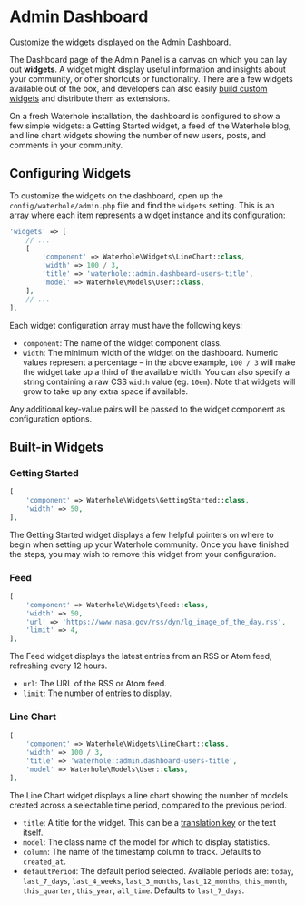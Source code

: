 # Admin Dashboard

Customize the widgets displayed on the Admin Dashboard.

The Dashboard page of the Admin Panel is a canvas on which you can lay out **widgets**. A widget might display useful information and insights about your community, or offer shortcuts or functionality. There are a few widgets available out of the box, and developers can also easily [build custom widgets](./admin.md#widgets) and distribute them as extensions.

On a fresh Waterhole installation, the dashboard is configured to show a few simple widgets: a Getting Started widget, a feed of the Waterhole blog, and line chart widgets showing the number of new users, posts, and comments in your community.

## Configuring Widgets

To customize the widgets on the dashboard, open up the `config/waterhole/admin.php` file and find the `widgets` setting. This is an array where each item represents a widget instance and its configuration:

```php
'widgets' => [
    // ...
    [
        'component' => Waterhole\Widgets\LineChart::class,
        'width' => 100 / 3,
        'title' => 'waterhole::admin.dashboard-users-title',
        'model' => Waterhole\Models\User::class,
    ],
    // ...
],
```

Each widget configuration array must have the following keys:

-   `component`: The name of the widget component class.
-   `width`: The minimum width of the widget on the dashboard. Numeric values represent a percentage – in the above example, `100 / 3` will make the widget take up a third of the available width. You can also specify a string containing a raw CSS `width` value (eg. `10em`). Note that widgets will grow to take up any extra space if available.

Any additional key-value pairs will be passed to the widget component as configuration options.

## Built-in Widgets

### Getting Started

```php
[
    'component' => Waterhole\Widgets\GettingStarted::class,
    'width' => 50,
],
```

The Getting Started widget displays a few helpful pointers on where to begin when setting up your Waterhole community. Once you have finished the steps, you may wish to remove this widget from your configuration.

### Feed

```php
[
    'component' => Waterhole\Widgets\Feed::class,
    'width' => 50,
    'url' => 'https://www.nasa.gov/rss/dyn/lg_image_of_the_day.rss',
    'limit' => 4,
],
```

The Feed widget displays the latest entries from an RSS or Atom feed, refreshing every 12 hours.

-   `url`: The URL of the RSS or Atom feed.
-   `limit`: The number of entries to display.

### Line Chart

```php
[
    'component' => Waterhole\Widgets\LineChart::class,
    'width' => 100 / 3,
    'title' => 'waterhole::admin.dashboard-users-title',
    'model' => Waterhole\Models\User::class,
],
```

The Line Chart widget displays a line chart showing the number of models created across a selectable time period, compared to the previous period.

-   `title`: A title for the widget. This can be a [translation key](./localization.md) or the text itself.
-   `model`: The class name of the model for which to display statistics.
-   `column`: The name of the timestamp column to track. Defaults to `created_at`.
-   `defaultPeriod`: The default period selected. Available periods are: `today`, `last_7_days`, `last_4_weeks`, `last_3_months`, `last_12_months`, `this_month`, `this_quarter`, `this_year`, `all_time`. Defaults to `last_7_days`.
